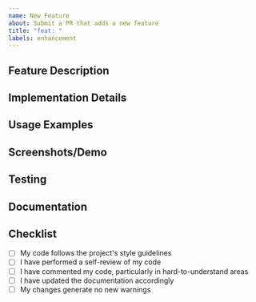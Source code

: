 ```yaml
---
name: New Feature
about: Submit a PR that adds a new feature
title: "feat: "
labels: enhancement
---
```


## Feature Description
<!-- Describe the new feature -->

## Implementation Details
<!-- Explain how the feature was implemented -->

## Usage Examples
<!-- Show examples of how to use this feature -->

## Screenshots/Demo
<!-- If applicable, add screenshots or demo links -->

## Testing
<!-- Describe how you tested this feature -->

## Documentation
<!-- Note any documentation updates needed -->

## Checklist

- [ ] My code follows the project's style guidelines
- [ ] I have performed a self-review of my code
- [ ] I have commented my code, particularly in hard-to-understand areas
- [ ] I have updated the documentation accordingly
- [ ] My changes generate no new warnings
